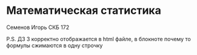 # Математическая статистика
Семенов Игорь СКБ 172

P.S. ДЗ 3 корректно отображается в html файле, в блокноте почему то формулы сжимаются в одну строчку
